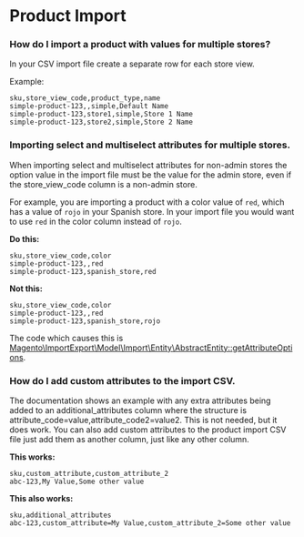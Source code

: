 # Product Import

### How do I import a product with values for multiple stores?

In your CSV import file create a separate row for each store view.

Example:
```
sku,store_view_code,product_type,name
simple-product-123,,simple,Default Name
simple-product-123,store1,simple,Store 1 Name
simple-product-123,store2,simple,Store 2 Name
```

### Importing select and multiselect attributes for multiple stores.

When importing select and multiselect attributes for non-admin stores the option value in the import file must be the value for the admin store, even if the store_view_code column is a non-admin store.

For example, you are importing a product with a color value of `red`, which has a value of `rojo` in your Spanish store. In your import file you would want to use `red` in the color column instead of `rojo`.

**Do this:**
```
sku,store_view_code,color
simple-product-123,,red
simple-product-123,spanish_store,red
```

**Not this:**
```
sku,store_view_code,color
simple-product-123,,red
simple-product-123,spanish_store,rojo
```

The code which causes this is [Magento\ImportExport\Model\Import\Entity\AbstractEntity::getAttributeOptions](https://github.com/magento/magento2/blob/develop/app/code/Magento/ImportExport/Model/Import/Entity/AbstractEntity.php#L488-L489).


### How do I add custom attributes to the import CSV.

The documentation shows an example with any extra attributes being added to an additional_attributes column where the structure is attribute_code=value,attribute_code2=value2. This is not needed, but it does work. You can also add custom attributes to the product import CSV file just add them as another column, just like any other column.

**This works:**
```
sku,custom_attribute,custom_attribute_2
abc-123,My Value,Some other value
```

**This also works:**
```
sku,additional_attributes
abc-123,custom_attribute=My Value,custom_attribute_2=Some other value
```
